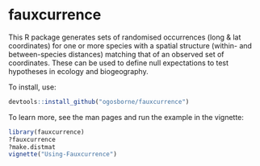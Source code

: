 # fauxcurrence

This R package generates sets of randomised occurrences (long & lat coordinates) for one or more species with a spatial structure (within- and between-species distances) matching that of an observed set of coordinates. These can be used to define null expectations to test hypotheses in ecology and biogeography.

To install, use:

```R
devtools::install_github("ogosborne/fauxcurrence")
```

To learn more, see the man pages and run the example in the vignette:

```R
library(fauxcurrence)
?fauxcurrence
?make.distmat
vignette("Using-Fauxcurrence")
```
